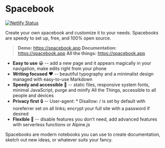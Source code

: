 # Spacebook

[![Netlify Status](https://api.netlify.com/api/v1/badges/68791233-b2d6-4a86-8c42-e654e112a157/deploy-status)](https://app.netlify.com/sites/spacebook-app/deploys)

Create your own spacebook and customize it to your needs. Spacebooks are speedy to set up, free, and 100% open source.

> <strong>Demo:</strong> https://spacebook.app
> <strong>Documentation:</strong> https://spacebook.app
> <strong>All the things:</strong> https://spacebook.app

- **Easy to use** 😀 -- add a new page and it appears magically in your navigation, make edits right from your phone
- **Writing focused** ❤️ -- beautiful typography and a minimalist design managed with easy-to-use Markdown
- **Speedy and accessible** 🚀 -- static files, responsive system fonts, minimal JavaScript, purge and minify All the Things, accessible to all people and devices
- **Privacy first** 🔒 -- User-agent: \* Disallow: / is set by default with noreferrer set on all links; encrypt your full site with a password if desired
- **Flexible** 💪 -- disable features you don't need, add advanced features with serverless functions or Alpine.js

Spacebooks are modern notebooks you can use to create documentation, sketch out new ideas, or whatever suits your fancy. 
